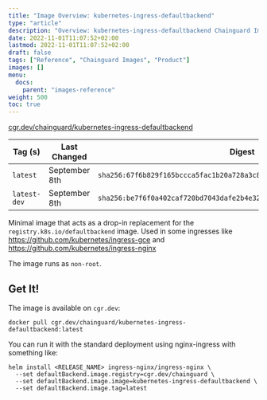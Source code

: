 ```yaml
---
title: "Image Overview: kubernetes-ingress-defaultbackend"
type: "article"
description: "Overview: kubernetes-ingress-defaultbackend Chainguard Image"
date: 2022-11-01T11:07:52+02:00
lastmod: 2022-11-01T11:07:52+02:00
draft: false
tags: ["Reference", "Chainguard Images", "Product"]
images: []
menu:
  docs:
    parent: "images-reference"
weight: 500
toc: true
---
```


[cgr.dev/chainguard/kubernetes-ingress-defaultbackend](https://github.com/chainguard-images/images/tree/main/images/kubernetes-ingress-defaultbackend)

| Tag (s)       | Last Changed  | Digest                                                                    |
|---------------|---------------|---------------------------------------------------------------------------|
|  `latest`     | September 8th | `sha256:67f6b829f165bccca5fac1b20a728a3c8bf7f3291f795feffa4eac047a04bc35` |
|  `latest-dev` | September 8th | `sha256:be7f6f0a402caf720bd7043dafe2b4e32eeb84e4a9746ba27da45638b2d6f222` |



Minimal image that acts as a drop-in replacement for the `registry.k8s.io/defaultbackend` image. Used in some ingresses like https://github.com/kubernetes/ingress-gce and https://github.com/kubernetes/ingress-nginx

The image runs as `non-root`.

## Get It!

The image is available on `cgr.dev`:

```
docker pull cgr.dev/chainguard/kubernetes-ingress-defaultbackend:latest
```

You can run it with the standard deployment using nginx-ingress with something like:

```
helm install <RELEASE_NAME> ingress-nginx/ingress-nginx \
  --set defaultBackend.image.registry=cgr.dev/chainguard \
  --set defaultBackend.image.image=kubernetes-ingress-defaultbackend \
  --set defaultBackend.image.tag=latest
```


